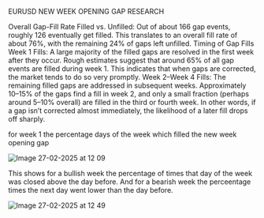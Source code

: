EURUSD NEW WEEK OPENING GAP RESEARCH

Overall Gap-Fill Rate
Filled vs. Unfilled:
Out of about 166 gap events, roughly 126 eventually get filled. This translates to an overall fill rate of about 76%, with the remaining 24% of gaps left unfilled.
Timing of Gap Fills
Week 1 Fills:
A large majority of the filled gaps are resolved in the first week after they occur. Rough estimates suggest that around 65% of all gap events are filled during week 1. This indicates that when gaps are corrected, the market tends to do so very promptly.
Week 2–Week 4 Fills:
The remaining filled gaps are addressed in subsequent weeks. Approximately 10–15% of the gaps find a fill in week 2, and only a small fraction (perhaps around 5–10% overall) are filled in the third or fourth week. In other words, if a gap isn’t corrected almost immediately, the likelihood of a later fill drops off sharply.

for week 1 the percentage days of the week which filled the new week opening gap

![Image 27-02-2025 at 12 09](https://github.com/user-attachments/assets/08088738-8a17-4863-8b69-67e56d9c07ac)




This shows for a bullish week the percentage of times that day of the week was closed above the day before. And for a bearish week the perceentage times the next day went lower than the day before.

![Image 27-02-2025 at 12 49](https://github.com/user-attachments/assets/e43fba13-0167-47b4-a973-28bb682e55c8)
